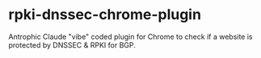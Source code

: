 # rpki-dnssec-chrome-plugin
Antrophic Claude "vibe" coded plugin for Chrome to check if a website is protected by DNSSEC &amp; RPKI for BGP.
